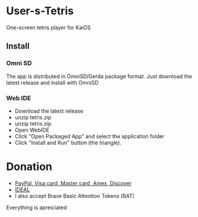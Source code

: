 # User-s-Tetris
One-screen tetris player for KaiOS

## Install

### Omni SD
The app is distributed in OmniSD/Gerda package format. Just download the latest release and install with OmniSD

### Web IDE
- Download the latest release
- unzip tetris.zip
- unzip tetris.zip
- Open WebIDE
- Click "Open Packaged App" and select the application folder
- Click "Install and Run" button (the triangle).

# Donation
- [PayPal, Visa card, Master card, Amex, Discover](https://streamlabs.com/justarandomnekochan/tip)
- [IDEAL](https://www.ing.nl/particulier/betaalverzoek/index.html?trxid=MGONSdpwiVyxD1Ch7zcfe39mLFtHCD10)
- I also accept Brave Basic Attention Tokens (BAT)

Everything is apreiciated
